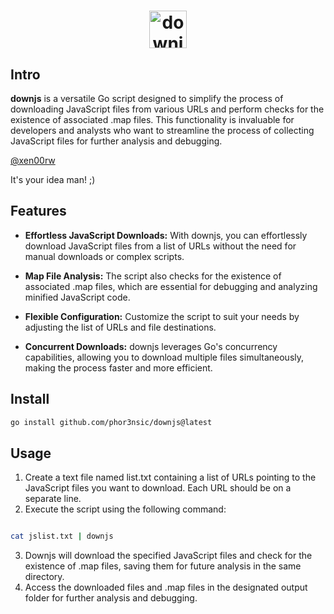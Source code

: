 
<h1 align="center">
  <img src="https://cdn3.iconfinder.com/data/icons/cryptocurrency-mining-flat/60/Cloud-Mining-Cryptocurrency-crypto-miner-512.png" width="60px" alt="downjs">
</h1>


## Intro
**downjs** is a versatile Go script designed to simplify the process of downloading JavaScript files from various URLs and perform checks for the existence of associated .map files. This functionality is invaluable for developers and analysts who want to streamline the process of collecting JavaScript files for further analysis and debugging.

[@xen00rw](https://github.com/xen00rw)

It's your idea man! ;)

## Features

- **Effortless JavaScript Downloads:** With downjs, you can effortlessly download JavaScript files from a list of URLs without the need for manual downloads or complex scripts.

- **Map File Analysis:** The script also checks for the existence of associated .map files, which are essential for debugging and analyzing minified JavaScript code.

- **Flexible Configuration:** Customize the script to suit your needs by adjusting the list of URLs and file destinations.

- **Concurrent Downloads:** downjs leverages Go's concurrency capabilities, allowing you to download multiple files simultaneously, making the process faster and more efficient.

## Install

```bash
go install github.com/phor3nsic/downjs@latest
```

## Usage

1. Create a text file named list.txt containing a list of URLs pointing to the JavaScript files you want to download. Each URL should be on a separate line.
2. Execute the script using the following command:

```bash

cat jslist.txt | downjs
```
3. Downjs will download the specified JavaScript files and check for the existence of .map files, saving them for future analysis in the same directory.
4. Access the downloaded files and .map files in the designated output folder for further analysis and debugging.
